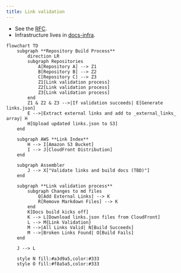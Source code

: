 ```yaml
---
title: Link validation
---
```


* See the [RFC](https://docs.google.com/document/d/1fZNeJCVLKu19s4WIKkkqrHyE9YlWQHNed94Y_V7ofRI/edit?tab=t.0#heading=h.z8tixe192fr4).
* Infrastructure lives in [docs-infra](https://github.com/elastic/docs-infra).

```{mermaid}
flowchart TD
    subgraph **Repository Build Process**
        direction LR
        subgraph Repositories
            A[Repository A] --> Z1
            B[Repository B] --> Z2
            C[Repository C] --> Z3
            Z1[Link validation process]
            Z2[Link validation process]
            Z3[Link validation process]
        end
        Z1 & Z2 & Z3 -->|If validation succeeds| E[Generate links.json]
        E -->|Extract external links and add to _external_links_ array| H
        H[Upload updated links.json to S3]
    end

    subgraph AWS **Link Index**
        H --> I[Amazon S3 Bucket]
        I --> J[CloudFront Distribution]
    end

    subgraph Assembler
        J --> X["Validate links and build docs (TBD)"]
    end

    subgraph **Link validation process**
        subgraph Changes to md files
            Q[Add External Links] --> K
            R[Remove Markdown Files] --> K
        end
        K[Docs build kicks off]
        K --> L[Download links.json files from CloudFront]
        L --> M{Link Validation}
        M -->|All Links Valid| N[Build Succeeds]
        M -->|Broken Links Found| O[Build Fails]
    end

    J --> L

    style N fill:#a3d9a5,color:#333
    style O fill:#f8a5a5,color:#333
```